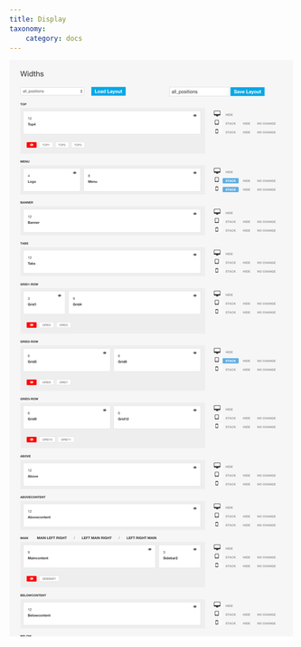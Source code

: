 ```yaml
---
title: Display
taxonomy:
    category: docs
---
```


![Corporation Module Positions](/images/positions/positions.png)
 